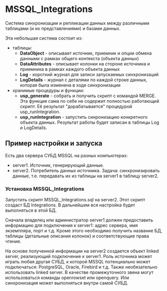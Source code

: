 # MSSQL_Integrations
Система синхронизации и репликации данных между различными таблицами (и их представлениями) и базами данных.

Эта небольшая система состоит из:
- таблицы:
  - **DataObject** - описывает источник, приемник и опции обмена данными с рамках общего контекста (объекта данных)
  - **DataAttributes** - описывает колонки на стороне источника и приемника в рамках каждого объекта данных
  - **Log** - короткий журнал для записи запускаемых синхронизаций
  - **LogDetails** - журнал с деталями по каждой строке данных, которая была изменена в ходе синхронизации
- хранимые процедуры и функции:
  - **usp_generate** - собрать и получить скрипт с командой MERGE. Эта функция сама по себе не содержит полностью работающий скрипт. Её результат "дорабатывается" процедурой usp_runIntegration.
  - **usp_runIntegration** - запустить синронизацию конкретного объекта данных. Результат работы будет записан в таблицы Log и LogDetails.

## Пример настройки и запуска

Есть два сервера СУБД MSSQL на разных компьютерах:
- server1. Источник, генерирующий данные.
- server2. Потребитель данных источника.
Задача: синхронизировать данные, т.е. передавать их из таблицы на server1 в таблицу server2.

### Установка MSSQL_Integrations

Запустить скрипт MSSQL_Integrations.sql на server2. Этот скрипт создаст БД Integrations. В дальнейшем вся настройка будет выполняться в этой БД.

Сначала владелец или администратор server1 должен предоставить информацию для подключения к server1: адрес сервера, имя экземпляра, порт и т.д. Кроме этого необходимо получить название БД, таблицы (детальные описания колонок) и соответствующие права чтения.

На основе полученной информации на server2 создается объект linked server, реализующий подключение к server1. Роль источника может играть любая другая СУБД, к которой MSSQL потенциально может подключаться: PostgreSQL, Oracle, Firebird и т.д. Также необязательно использовать linked server. В качестве промежуточного звена могут использоваться команды openrowset или openquery. Или синхронизация может выполняться внутри самой СУБД.
